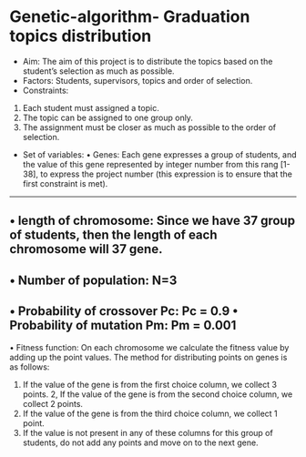 # Genetic-algorithm- Graduation topics distribution

-	Aim:
The aim of this project is to distribute the topics based on the student’s selection as much as possible.
-	Factors:
Students, supervisors, topics and order of selection.
-	Constraints:
1)	Each student must assigned a topic.
2)	The topic can be assigned to one group only.
3)	The assignment must be closer as much as possible to the order of selection.
-	Set of variables:
•	Genes:
Each gene expresses a group of students, and the value of this gene represented by integer number from this rang [1-38], to express the project number (this expression is to ensure that the first constraint is met).
-----------------------------------------------------------------------------------
•	length of chromosome:
Since we have 37 group of students, then the length of each chromosome will 37 gene. 
------------------------------------------------------------------------------------
•	Number of population:
N=3 
--------------------------------------------------------------------------------------
•	Probability of crossover Pc:
Pc = 0.9
•	Probability of mutation Pm:
Pm = 0.001
--------------------------------------------------------------------------------------
•	Fitness function:
On each chromosome we calculate the fitness value by adding up the point values. The method for distributing points on genes is as follows:
1. If the value of the gene is from the first choice column, we collect 3 points.
2, If the value of the gene is from the second choice column, we collect 2 points. 
3. If the value of the gene is from the third choice column, we collect 1 point.
4. If the value is not present in any of these columns for this group of students, do not add any points and move on to the next gene.
